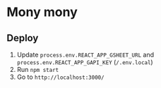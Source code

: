 # Mony mony

## Deploy

1. Update `process.env.REACT_APP_GSHEET_URL` and `process.env.REACT_APP_GAPI_KEY` (`/.env.local`)
2. Run `npm start`
3. Go to `http://localhost:3000/`
